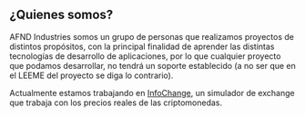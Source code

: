 ## ¿Quienes somos?
AFND Industries somos un grupo de personas que realizamos proyectos de distintos propósitos, con la principal finalidad de aprender las distintas tecnologías de desarrollo de aplicaciones, por lo que cualquier proyecto que
podamos desarrollar, no tendrá un soporte establecido (a no ser que en el LEEME del proyecto se diga lo contrario). 

Actualmente estamos trabajando en [InfoChange](https://infochange.me), un simulador de exchange que trabaja con los precios reales de las criptomonedas. 
